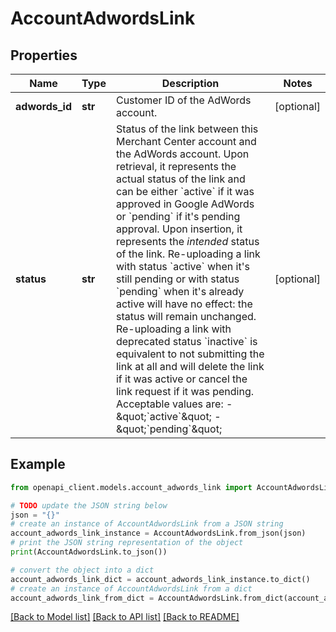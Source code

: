 # AccountAdwordsLink


## Properties

Name | Type | Description | Notes
------------ | ------------- | ------------- | -------------
**adwords_id** | **str** | Customer ID of the AdWords account. | [optional] 
**status** | **str** | Status of the link between this Merchant Center account and the AdWords account. Upon retrieval, it represents the actual status of the link and can be either &#x60;active&#x60; if it was approved in Google AdWords or &#x60;pending&#x60; if it&#39;s pending approval. Upon insertion, it represents the *intended* status of the link. Re-uploading a link with status &#x60;active&#x60; when it&#39;s still pending or with status &#x60;pending&#x60; when it&#39;s already active will have no effect: the status will remain unchanged. Re-uploading a link with deprecated status &#x60;inactive&#x60; is equivalent to not submitting the link at all and will delete the link if it was active or cancel the link request if it was pending. Acceptable values are: - \&quot;&#x60;active&#x60;\&quot; - \&quot;&#x60;pending&#x60;\&quot;  | [optional] 

## Example

```python
from openapi_client.models.account_adwords_link import AccountAdwordsLink

# TODO update the JSON string below
json = "{}"
# create an instance of AccountAdwordsLink from a JSON string
account_adwords_link_instance = AccountAdwordsLink.from_json(json)
# print the JSON string representation of the object
print(AccountAdwordsLink.to_json())

# convert the object into a dict
account_adwords_link_dict = account_adwords_link_instance.to_dict()
# create an instance of AccountAdwordsLink from a dict
account_adwords_link_from_dict = AccountAdwordsLink.from_dict(account_adwords_link_dict)
```
[[Back to Model list]](../README.md#documentation-for-models) [[Back to API list]](../README.md#documentation-for-api-endpoints) [[Back to README]](../README.md)


